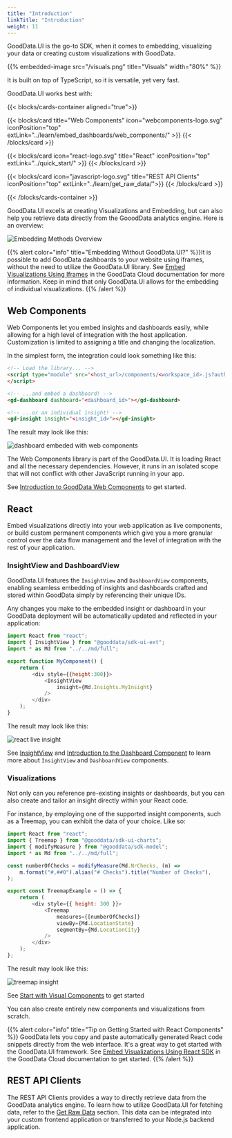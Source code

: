 ```yaml
---
title: "Introduction"
linkTitle: "Introduction"
weight: 11
---
```


GoodData.UI is the go-to SDK, when it comes to embedding, visualizing your data or creating custom visualizations with GoodData.

{{% embedded-image src="/visuals.png" title="Visuals" width="80%" %}}


It is built on top of TypeScript, so it is versatile, yet very fast.

GoodData.UI works best with:


{{< blocks/cards-container aligned="true">}}

{{< blocks/card title="Web Components" icon="webcomponents-logo.svg" iconPosition="top" extLink="../learn/embed_dashboards/web_components/" >}}
{{< /blocks/card >}}

{{< blocks/card icon="react-logo.svg" title="React" iconPosition="top" extLink="../quick_start/" >}}
{{< /blocks/card >}}

{{< blocks/card icon="javascript-logo.svg" title="REST API Clients" iconPosition="top" extLink="../learn/get_raw_data/">}}
{{< /blocks/card >}}

{{< /blocks/cards-container >}}


GoodData.UI excells at creating Visualizations and Embedding, but can also help you retrieve data directly from the GooodData analytics engine. Here is an overview:

![Embedding Methods Overview](intro-embedding-methods.png)

{{% alert color="info" title="Embedding Without GoodData.UI?" %}}It is possible to add GoodData dashboards to your website using iframes, without the need to utilize the GoodData.UI library. See [Embed Visualizations Using Iframes](https://www.gooddata.com/docs/cloud/embed-visualizations/iframes/) in the GoodData Cloud documentation for more information. Keep in mind that only GoodData.UI allows for the embedding of individual visualizations.
{{% /alert %}}

## Web Components

Web Components let you embed insights and dashboards easily, while allowing for a high level of integration with the host application. Customization is limited to assigning a title and changing the localization.

In the simplest form, the integration could look something like this:

```html
<!-- Load the library... -->
<script type="module" src="<host_url>/components/<workspace_id>.js?auth=sso">
</script>

<!-- ...and embed a dashboard! -->
<gd-dashboard dashboard="<dashboard_id>"></gd-dashboard>

<!-- ...or an individual insight! -->
<gd-insight insight="<insight_id>"></gd-insight>
```

The result may look like this:

![dashboard embeded with web components](intro-web-components-dashboard.png)

The Web Components library is part of the GoodData.UI. It is loading React and all the necessary dependencies. However, it runs in an isolated scope that will not conflict with other JavaScript running in your app.

See [Introduction to GoodData Web Components](./learn/embed_dashboards/web_components/) to get started.

## React

Embed visualizations directly into your web application as live components, or build custom permanent components which give you a more granular control over the data flow management and the level of integration with the rest of your application.

### InsightView and DashboardView

GoodData.UI features the `InsightView` and `DashboardView` components, enabling seamless embedding of insights and dashboards crafted and stored within GoodData simply by referencing their unique IDs.

Any changes you make to the embedded insight or dashboard in your GoodData deployment will be automatically updated and reflected in your application:

```javascript
import React from "react";
import { InsightView } from "@gooddata/sdk-ui-ext";
import * as Md from "../../md/full";

export function MyComponent() {
    return (
        <div style={{height:300}}>
            <InsightView
                insight={Md.Insights.MyInsight}
            />
        </div>
    );
}
```

The result may look like this:

![react live insight](intro-react-live-visualization.png)

See [InsightView](../learn/visualize_data/insightview/) and [Introduction to the Dashboard Component](../references/dashboard_component/) to learn more about `InsightView` and `DashboardView` components.

### Visualizations

Not only can you reference pre-existing insights or dashboards, but you can also create and tailor an insight directly within your React code.

For instance, by employing one of the supported insight components, such as a Treemap, you can exhibit the data of your choice. Like so:

```javascript
import React from "react";
import { Treemap } from "@gooddata/sdk-ui-charts";
import { modifyMeasure } from "@gooddata/sdk-model";
import * as Md from "../../md/full";

const numberOfChecks = modifyMeasure(Md.NrChecks, (m) =>
    m.format("#,##0").alias("# Checks").title("Number of Checks"),
);

export const TreemapExample = () => {
    return (
        <div style={{ height: 300 }}>
            <Treemap
                measures={[numberOfChecks]}
                viewBy={Md.LocationState}
                segmentBy={Md.LocationCity}
            />
        </div>
    );
};
```

The result may look like this:

![treemap insight](intro-treemap-visualization.png)

See [Start with Visual Components](../references/visual_components) to get started

You can also create entirely new components and visualizations from scratch.

{{% alert color="info" title="Tip on Getting Started with React Components" %}} GoodData lets you copy and paste automatically generated React code snippets directly from the web interface. It's a great way to get started with the GoodData.UI framework. See [Embed Visualizations Using React SDK](https://www.gooddata.com/docs/cloud/embed-visualizations/react-sdk/) in the GoodData Cloud documentation to get started.
{{% /alert %}}

## REST API Clients

The REST API Clients provides a way to directly retrieve data from the GoodData analytics engine. To learn how to utilize GoodData.UI for fetching data, refer to the [Get Raw Data](../learn/get_raw_data/) section. This data can be integrated into your custom frontend application or transferred to your Node.js backend application.

